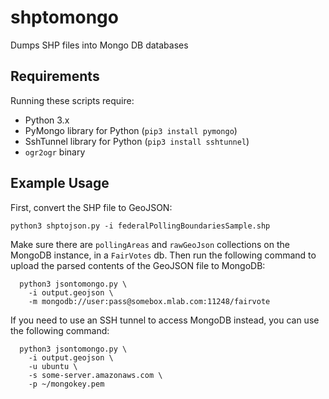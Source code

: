 # shptomongo

Dumps SHP files into Mongo DB databases

## Requirements

Running these scripts require:

* Python 3.x
* PyMongo library for Python (`pip3 install pymongo`)
* SshTunnel library for Python (`pip3 install sshtunnel`)
* `ogr2ogr` binary

## Example Usage

First, convert the SHP file to GeoJSON:

```
python3 shptojson.py -i federalPollingBoundariesSample.shp
```

Make sure there are `pollingAreas` and `rawGeoJson` collections on the
MongoDB instance, in a `FairVotes` db. Then run the following command
to upload the parsed contents of the GeoJSON file to MongoDB:

```
  python3 jsontomongo.py \
    -i output.geojson \
    -m mongodb://user:pass@somebox.mlab.com:11248/fairvote
```

If you need to use an SSH tunnel to access MongoDB instead, you can use
the following command:

```
  python3 jsontomongo.py \
    -i output.geojson \
    -u ubuntu \
    -s some-server.amazonaws.com \
    -p ~/mongokey.pem
```